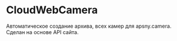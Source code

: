 # CloudWebCamera
Автоматическое создание архива, всех камер для apsny.camera. Сделан на основе API сайта.
